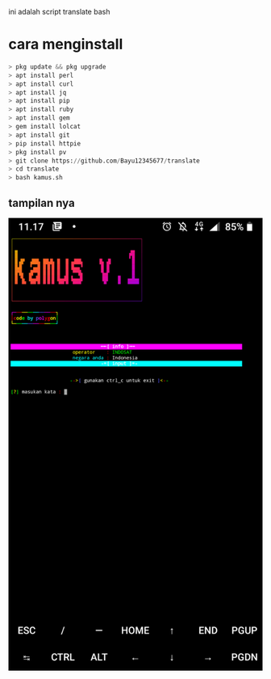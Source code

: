 ini adalah script translate bash

# cara menginstall
```python
> pkg update && pkg upgrade
> apt install perl
> apt install curl
> apt install jq
> apt install pip
> apt install ruby
> apt install gem
> gem install lolcat
> apt install git
> pip install httpie
> pkg install pv
> git clone https://github.com/Bayu12345677/translate
> cd translate
> bash kamus.sh
```

## tampilan nya
![polygon](https://github.com/Bayu12345677/translate/blob/main/Screenshot_20211005-111757.png)


